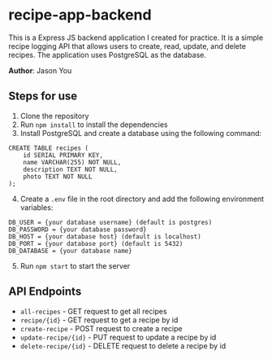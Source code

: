 # recipe-app-backend
This is a Express JS backend application I created for practice. It is a simple recipe logging API that allows users to create, read, update, and delete recipes. The application uses PostgreSQL as the database.

**Author**: Jason You

## Steps for use
1. Clone the repository
2. Run `npm install` to install the dependencies
3. Install PostgreSQL and create a database using the following command:
```
CREATE TABLE recipes (
    id SERIAL PRIMARY KEY,
    name VARCHAR(255) NOT NULL,
    description TEXT NOT NULL,
    photo TEXT NOT NULL
);
```
4. Create a `.env` file in the root directory and add the following environment variables:
```
DB_USER = {your database username} (default is postgres)
DB_PASSWORD = {your database password} 
DB_HOST = {your database host} (default is localhost)
DB_PORT = {your database port} (default is 5432)
DB_DATABASE = {your database name}
```

5. Run `npm start` to start the server

## API Endpoints
- `all-recipes` - GET request to get all recipes
- `recipe/{id}` - GET request to get a recipe by id
- `create-recipe` - POST request to create a recipe
- `update-recipe/{id}` - PUT request to update a recipe by id
- `delete-recipe/{id}` - DELETE request to delete a recipe by id
